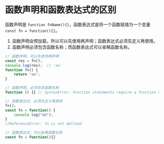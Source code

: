 # 函数声明和函数表达式的区别

函数声明是 `function fnName(){}`，函数表达式是将一个函数赋值为一个变量 `const fn = function(){}`。

1. 函数声明会预加载，所以可以先使用再声明；函数表达式必须先定义再使用。
2. 函数声明必须包含函数名称；而函数表达式可以省略函数名称。

```javascript
// 函数声明，可以先使用再声明
const res = fn();
console.log(res);  // 'aa'
function fn() {
    return "aa";
}

// 函数声明，必须包含函数名称
function () {} // SyntaxError: Function statements require a function name
```

```javascript
// 函数表达式，必须先定义再使用
fn();
const fn = function() {
    console.log("bb");
}
//ReferenceError: fn is not defined

// 函数表达式，可以省略函数名称
const fn = function(){}
```

